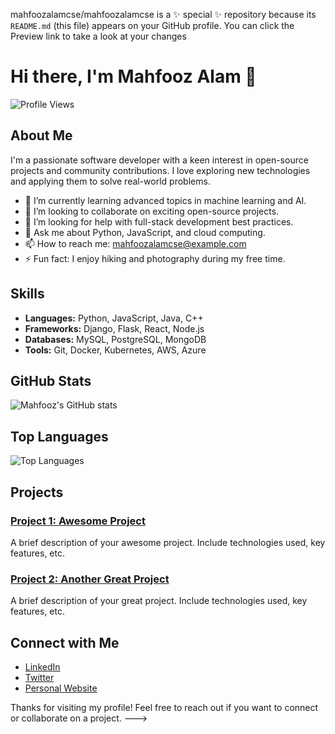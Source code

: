 
mahfoozalamcse/mahfoozalamcse is a ✨ special ✨ repository because its `README.md` (this file) appears on your GitHub profile.
You can click the Preview link to take a look at your changes
# Hi there, I'm Mahfooz Alam 👋

![Profile Views](https://komarev.com/ghpvc/?username=mahfoozalamcse&color=blue)

## About Me

I'm a passionate software developer with a keen interest in open-source projects and community contributions. I love exploring new technologies and applying them to solve real-world problems.

- 🌱 I’m currently learning advanced topics in machine learning and AI.
- 👯 I’m looking to collaborate on exciting open-source projects.
- 🤔 I’m looking for help with full-stack development best practices.
- 💬 Ask me about Python, JavaScript, and cloud computing.
- 📫 How to reach me: [mahfoozalamcse@example.com](mailto:mahfoozalamcse@example.com)
- ⚡ Fun fact: I enjoy hiking and photography during my free time.

## Skills

- **Languages:** Python, JavaScript, Java, C++
- **Frameworks:** Django, Flask, React, Node.js
- **Databases:** MySQL, PostgreSQL, MongoDB
- **Tools:** Git, Docker, Kubernetes, AWS, Azure

## GitHub Stats

![Mahfooz's GitHub stats](https://github-readme-stats.vercel.app/api?username=mahfoozalamcse&show_icons=true&theme=radical)

## Top Languages

![Top Languages](https://github-readme-stats.vercel.app/api/top-langs/?username=mahfoozalamcse&layout=compact&theme=radical)

## Projects

### [Project 1: Awesome Project](https://github.com/mahfoozalamcse/awesome-project)
A brief description of your awesome project. Include technologies used, key features, etc.

### [Project 2: Another Great Project](https://github.com/mahfoozalamcse/another-great-project)
A brief description of your great project. Include technologies used, key features, etc.

## Connect with Me

- [LinkedIn](https://www.linkedin.com/in/mahfoozalamcse/)
- [Twitter](https://twitter.com/mahfoozalamcse)
- [Personal Website](https://mahfoozalamcse.com)

Thanks for visiting my profile! Feel free to reach out if you want to connect or collaborate on a project.
--->
